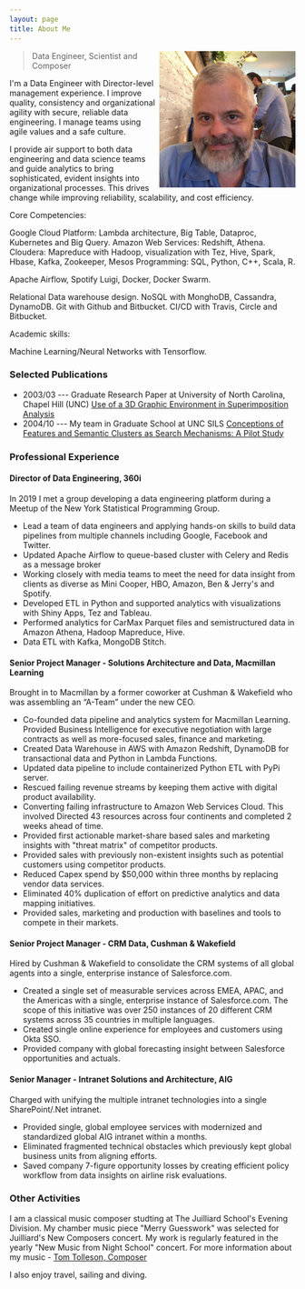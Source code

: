 ```yaml
---
layout: page
title: About Me
---
```



<p class="full-width no-margin"><img src="/public/image/tom.jpg?raw=true" alt="THT" style="width:15rem;height:15rem;" align="right"/></p>

<blockquote class="full-width"><p>Data Engineer, Scientist and Composer</p></blockquote>


I'm a Data Engineer with Director-level management experience. I improve quality, consistency and organizational agility with secure, reliable data engineering. I manage teams using agile values and a safe culture.

I provide air support to both data engineering and data science teams and guide analytics to bring sophisticated, evident insights into organizational processes. This drives change while improving reliability, scalability, and cost efficiency.

Core Competencies:

Google Cloud Platform: Lambda architecture, Big Table, Dataproc, Kubernetes and Big Query. Amazon Web Services: Redshift, Athena. Cloudera: Mapreduce with Hadoop, visualization with Tez, Hive, Spark, Hbase, Kafka, Zookeeper, Mesos Programming: SQL, Python, C++, Scala, R.

Apache Airflow, Spotify Luigi, Docker, Docker Swarm.

Relational Data warehouse design. NoSQL with MonghoDB, Cassandra, DynamoDB. Git with Github and Bitbucket. CI/CD with Travis, Circle and Bitbucket.

Academic skills:

Machine Learning/Neural Networks with Tensorflow.

### Selected Publications
* 2003/03 --- Graduate Research Paper at University of North Carolina, Chapel Hill (UNC) [Use of a 3D Graphic Environment in Superimposition Analysis](https://open-video.org/papers/3Danalysis.pdf)
* 2004/10 --- My team in Graduate School at UNC SILS [Conceptions of Features and Semantic Clusters as Search Mechanisms: A Pilot Study](https://www-nlpir.nist.gov/projects/tvpubs/tvpapers04/unc.pdf)



### Professional Experience

#### Director of Data Engineering, 360i
In 2019 I met a group developing a data engineering platform during a Meetup of the New York Statistical Programming Group.

* Lead a team of data engineers and applying hands-on skills to build data pipelines from multiple
channels including Google, Facebook and Twitter.
* Updated Apache Airflow to queue-based cluster with Celery and Redis as a message broker
* Working closely with media teams to meet the need for data insight from clients as diverse as Mini
Cooper, HBO, Amazon, Ben & Jerry's and Spotify.
* Developed ETL in Python and supported analytics with visualizations with Shiny Apps, Tez and
Tableau.
* Performed analytics for CarMax Parquet files and semistructured data in Amazon Athena, Hadoop
Mapreduce, Hive.
* Data ETL with Kafka, MongoDB Stitch.

#### Senior Project Manager - Solutions Architecture and Data, Macmillan Learning
Brought in to Macmillan by a former coworker at Cushman & Wakefield who was assembling an “A-Team” under the new CEO.

* Co-founded data pipeline and analytics system for Macmillan Learning. Provided Business Intelligence for executive negotiation with large contracts as well as more-focused sales, finance and marketing.
* Created Data Warehouse in AWS with Amazon Redshift, DynamoDB for transactional data and Python in Lambda Functions.
* Updated data pipeline to include containerized Python ETL with PyPi server.
* Rescued failing revenue streams by keeping them active with digital product availability.
* Converting failing infrastructure to Amazon Web Services Cloud. This involved Directed 43 resources across four continents and completed 2 weeks ahead of time.
* Provided first actionable market-share based sales and marketing insights with "threat matrix" of competitor products.
* Provided sales with previously non-existent insights such as potential customers using competitor products.
* Reduced Capex spend by $50,000 within three months by replacing vendor data services.
* Eliminated 40% duplication of effort on predictive analytics and data mapping initiatives.
* Provided sales, marketing and production with baselines and tools to compete in their markets.

#### Senior Project Manager - CRM Data, Cushman & Wakefield
Hired by Cushman & Wakefield to consolidate the CRM systems of all global agents into a single, enterprise instance of Salesforce.com.

*  Created a single set of measurable services across EMEA, APAC, and the Americas with a single, enterprise instance of Salesforce.com. The scope of this initiative was over 250 instances of 20 different CRM systems across 35 countries in multiple languages.
*  Created single online experience for employees and customers using Okta SSO.
*  Provided company with global forecasting insight between Salesforce opportunities and actuals.

#### Senior Manager - Intranet Solutions and Architecture, AIG

Charged with unifying the multiple intranet technologies into a single SharePoint/.Net intranet.

* Provided single, global employee services with modernized and standardized global AIG intranet within a months.
* Eliminated fragmented technical obstacles which previously kept global business units from aligning efforts.
* Saved company 7-figure opportunity losses by creating efficient policy workflow from data insights on airline risk evaluations.

### Other Activities

I am a classical music composer studting at The Juilliard School's Evening Division. My chamber music piece "Merry Guesswork" was selected for Juilliard's New Composers concert. My work is regularly featured in the yearly "New Music from Night School" concert. For more information about my music - [Tom Tolleson, Composer](https://tomtolleson.nyc)

I also enjoy travel, sailing and diving.

